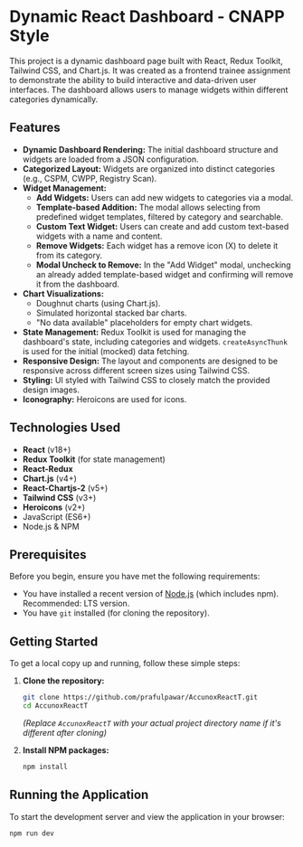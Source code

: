 # Dynamic React Dashboard - CNAPP Style

This project is a dynamic dashboard page built with React, Redux Toolkit, Tailwind CSS, and Chart.js. It was created as a frontend trainee assignment to demonstrate the ability to build interactive and data-driven user interfaces. The dashboard allows users to manage widgets within different categories dynamically.

## Features

*   **Dynamic Dashboard Rendering:** The initial dashboard structure and widgets are loaded from a JSON configuration.
*   **Categorized Layout:** Widgets are organized into distinct categories (e.g., CSPM, CWPP, Registry Scan).
*   **Widget Management:**
    *   **Add Widgets:** Users can add new widgets to categories via a modal.
    *   **Template-based Addition:** The modal allows selecting from predefined widget templates, filtered by category and searchable.
    *   **Custom Text Widget:** Users can create and add custom text-based widgets with a name and content.
    *   **Remove Widgets:** Each widget has a remove icon (X) to delete it from its category.
    *   **Modal Uncheck to Remove:** In the "Add Widget" modal, unchecking an already added template-based widget and confirming will remove it from the dashboard.
*   **Chart Visualizations:**
    *   Doughnut charts (using Chart.js).
    *   Simulated horizontal stacked bar charts.
    *   "No data available" placeholders for empty chart widgets.
*   **State Management:** Redux Toolkit is used for managing the dashboard's state, including categories and widgets. `createAsyncThunk` is used for the initial (mocked) data fetching.
*   **Responsive Design:** The layout and components are designed to be responsive across different screen sizes using Tailwind CSS.
*   **Styling:** UI styled with Tailwind CSS to closely match the provided design images.
*   **Iconography:** Heroicons are used for icons.

## Technologies Used

*   **React** (v18+)
*   **Redux Toolkit** (for state management)
*   **React-Redux**
*   **Chart.js** (v4+)
*   **React-Chartjs-2** (v5+)
*   **Tailwind CSS** (v3+)
*   **Heroicons** (v2+)
*   JavaScript (ES6+)
*   Node.js & NPM

## Prerequisites

Before you begin, ensure you have met the following requirements:
*   You have installed a recent version of [Node.js](https://nodejs.org/) (which includes npm). Recommended: LTS version.
*   You have `git` installed (for cloning the repository).

## Getting Started

To get a local copy up and running, follow these simple steps:

1.  **Clone the repository:**
    ```bash
    git clone https://github.com/prafulpawar/AccunoxReactT.git
    cd AccunoxReactT
    ```
    *(Replace `AccunoxReactT` with your actual project directory name if it's different after cloning)*

2.  **Install NPM packages:**
    ```bash
    npm install
    ```

## Running the Application

To start the development server and view the application in your browser:

```bash
npm run dev 